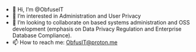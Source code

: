 - 👋 Hi, I’m @ObfuseIT
- 👀 I’m interested in Administration and User Privacy
- 💞️ I’m looking to collaborate on based systems administration and OSS development (emphasis on Data Privacy Regulation and Enterprise Database Compliance).
- 📫 How to reach me: ObfusIT@proton.me

<!---
ObfusIT/ObfusIT is a ✨ special ✨ repository because its `README.md` (this file) appears on your GitHub profile.
You can click the Preview link to take a look at your changes.
--->
